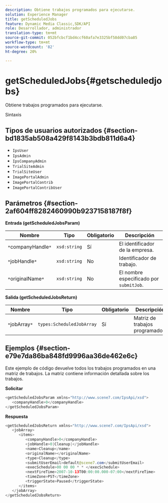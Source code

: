 ```yaml
---
description: Obtiene trabajos programados para ejecutarse.
solution: Experience Manager
title: getScheduledJobs
feature: Dynamic Media Classic,SDK/API
role: Desarrollador, administrador
translation-type: tm+mt
source-git-commit: 052bfcbcf1bd4ccf60afa7e3325bf58dd07cba85
workflow-type: tm+mt
source-wordcount: '82'
ht-degree: 20%

---
```



# getScheduledJobs{#getscheduledjobs}

Obtiene trabajos programados para ejecutarse.

Sintaxis

## Tipos de usuarios autorizados {#section-bd1835ab508a429f8143b3bdb811d6a4}

* `IpsUser`
* `IpsAdmin`
* `IpsCompanyAdmin`
* `TrialSiteAdmin`
* `TrialSiteUser`
* `ImagePortalAdmin`
* `ImagePortalContrib`
* `ImagePortalContribUser`

## Parámetros {#section-2af604ff8282460990b9237158187f8f}

**Entrada (getScheduledJobsParam)**

| Nombre | Tipo | Obligatorio | Descripción |
|---|---|---|---|
| `*`companyHandle`*` | `xsd:string` | Sí | El identificador de la empresa. |
| `*`jobHandle`*` | `xsd:string` | No | Identificador de trabajo. |
| `*`originalName`*` | `xsd:string` | No | El nombre especificado por `submitJob`. |

**Salida (getScheduledJobsReturn)**

| Nombre | Tipo | Obligatorio | Descripción |
|---|---|---|---|
| `*`jobArray`*` | `types:ScheduledJobArray` | Sí | Matriz de trabajos programados. |

## Ejemplos {#section-e79e7da86ba848fd9996aa36de462e6c}

Este ejemplo de código devuelve todos los trabajos programados en una matriz de trabajos. La matriz contiene información detallada sobre los trabajos.

**Solicitar**

```java
<getScheduledJobsParam xmlns="http://www.scene7.com/IpsApi/xsd">
   <companyHandle>0</companyHandle>
</getScheduledJobsParam>
```

**Respuesta**

```java
<getScheduledJobsReturn xmlns="http://www.scene7.com/IpsApi/xsd">
   <jobArray>
      <items>
         <companyHandle>0</companyHandle>
         <jobHandle>0|Cleanup|</jobHandle>
         <name>Cleanup</name>
         <originalName></originalName>
         <type>Cleanup</type>
         <submitUserEmail>default@scene7.com</submitUserEmail>
         <execSchedule>00 00 00 * * </execSchedule>
         <nextFireTime>2007-10-13T00:00:00.000-07:00</nextFireTime>
         <timeZone>PST</timeZone>
         <triggerState>Paused</triggerState>
      </items>
   </jobArray>
</getScheduledJobsReturn>
```


